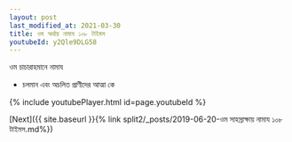 ```yaml
---
layout: post
last_modified_at: 2021-03-30
title: ওম অর্থায় নামায ১০৮ টাইমস
youtubeId: y2Qle9DLG58
---
```

 
 
 ওম চাচারাহমানে নামায  
 
 -  চলমান এবং অচলিত প্রাণীদের আত্মা কে 
 
  
 
  
 
 
 
 
 
 


{% include youtubePlayer.html id=page.youtubeId %}
 
[Next]({{ site.baseurl }}{% link  split2/_posts/2019-06-20-ওম সাহস্রাক্ষায় নামায  ১০৮ টাইমস.md%})
 
